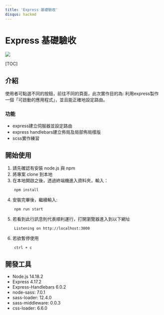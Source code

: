 ```yaml
---
title: 'Express 基礎驗收'
disqus: hackmd
---
```


Express 基礎驗收
===
![](https://i.imgur.com/3K9yJwY.jpg)


[TOC]


介紹
---
使用者可點選不同的按鈕，前往不同的頁面，此次實作目的為: 利用express製作一個「可啟動的應用程式」，並且能正確地設定路由。
### 功能
- express建立伺服器並設定路由
- express handlebars建立佈局及局部佈局樣版
- scss實作練習




開始使用
---
1. 請先確認有安裝 node.js 與 npm
2. 將專案 clone 到本地
3. 在本地開啟之後，透過終端機進入資料夾，輸入：
```javascript=
    npm install
```
4. 安裝完畢後，繼續輸入:
```javascript=
    npm run start
```
5. 若看到此行訊息則代表順利運行，打開瀏覽器進入到以下網址
```javascript=
    Listening on http://localhost:3000
```
6. 若欲暫停使用
```javascript=
    ctrl + c
```




開發工具
---
- Node.js 14.18.2
- Express 4.17.2
- Express-Handlebars 6.0.2
- node-sass: 7.0.1
- sass-loader: 12.4.0
- sass-middleware: 0.0.3
- css-loader: 6.6.0
